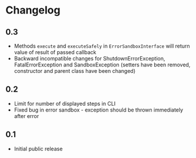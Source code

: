 # Changelog

## 0.3

* Methods `execute` and `executeSafely` in `ErrorSandboxInterface` will return value of result of passed callback
* Backward incompatible changes for ShutdownErrorException, FatalErrorException and SandboxException
(setters have been removed, constructor and parent class have been changed)

## 0.2

* Limit for number of displayed steps in CLI
* Fixed bug in error sandbox - exception should be thrown immediately after error

## 0.1

* Initial public release
